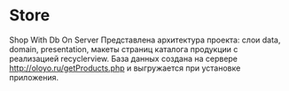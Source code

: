 # Store
Shop With Db On Server
Представлена архитектура проекта: слои data, domain, presentation, макеты страниц каталога продукции с реализацией recyclerview. 
База данных создана на сервере http://oloyo.ru/getProducts.php и выгружается при установке приложения. 
